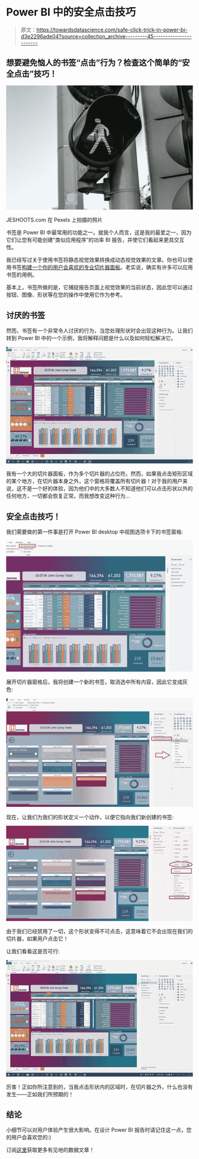 # Power BI 中的安全点击技巧

> 原文：<https://towardsdatascience.com/safe-click-trick-in-power-bi-d3e2296ade04?source=collection_archive---------45----------------------->

## 想要避免恼人的书签“点击”行为？检查这个简单的“安全点击”技巧！

![](img/d137f8bdc9bfc7b9702a1c53349ee916.png)

JESHOOTS.com 在 Pexels 上拍摄的照片

书签是 Power BI 中最常用的功能之一。就我个人而言，这是我的最爱之一，因为它们让您有可能创建“类似应用程序”的功率 BI 报告，并使它们看起来更具交互性。

我已经写过关于使用书签将静态视觉效果转换成动态视觉效果的文章。你也可以使用书签[构建一个你的用户会喜欢的专业切片器面板](/build-pro-slicer-pane-in-power-bi-911248b39348)。老实说，确实有许多可以应用书签的用例。

基本上，书签所做的是，它捕捉报告页面上视觉效果的当前状态，因此您可以通过按钮、图像、形状等在您的操作中使用它作为参考。

## 讨厌的书签

然而，书签有一个非常令人讨厌的行为，当您处理形状时会出现这种行为。让我们转到 Power BI 中的一个示例，我将解释问题是什么以及如何轻松解决它。

![](img/cdb27f0391fd186366124be4f8be1485.png)

我有一个大的切片器面板，作为多个切片器的占位符。然而，如果我点击矩形区域的某个地方，在切片器本身之外，这个窗格将覆盖所有切片器！对于我的用户来说，这不是一个好的体验，因为他们中的大多数人不知道他们可以点击形状以外的任何地方，一切都会恢复正常。而我想改变这种行为…

## 安全点击技巧！

我们需要做的第一件事是打开 Power BI desktop 中视图选项卡下的书签窗格:

![](img/52c29e6aba91bcf946d25ec78e5fda2f.png)

展开切片器窗格后，我将创建一个新的书签，取消选中所有内容，因此它变成灰色:

![](img/1500c5e178639470ac7577f50066a603.png)

现在，让我们为我们的形状定义一个动作，以便它指向我们新创建的书签:

![](img/b1f4c800d1fd66f00e2b40f79a559fb4.png)

由于我们已经禁用了一切，这个形状变得不可点击，这意味着它不会出现在我们的切片器，如果用户点击它！

让我们看看这是否可行:

![](img/c30fd19bf6a2664c052947830822e4e5.png)

厉害！正如你所注意到的，当我点击形状内的区域时，在切片器之外，什么也没有发生——正如我们所预期的！

## 结论

小细节可以对用户体验产生很大影响。在设计 Power BI 报告时请记住这一点，您的用户会喜欢您的:)

订阅[这里](http://eepurl.com/gOH8iP)获取更多有见地的数据文章！